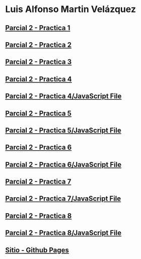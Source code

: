 # Luis Alfonso Martin Velázquez

## [Parcial 2 - Practica 1](https://wicho115.github.io/P2_Pr1/Pratica1.html)
## [Parcial 2 - Practica 2](https://wicho115.github.io/P2_Pr2/Practica2.html)
## [Parcial 2 - Practica 3](https://wicho115.github.io/P2_Pr3/Practica3.html)
## [Parcial 2 - Practica 4](https://wicho115.github.io/P2_Pr4/Practica4.html)
## [Parcial 2 - Practica 4/JavaScript File](https://wicho115.github.io/P2_Pr4/main.js)
## [Parcial 2 - Practica 5](https://wicho115.github.io/P2_Pr5/Practica5.html)
## [Parcial 2 - Practica 5/JavaScript File](https://wicho115.github.io/P2_Pr5/main.js)
## [Parcial 2 - Practica 6](https://wicho115.github.io/P2_Pr6/index.html)
## [Parcial 2 - Practica 6/JavaScript File](https://wicho115.github.io/P2_Pr6/main.js)
## [Parcial 2 - Practica 7](https://wicho115.github.io/P2_Pr7/index.html)
## [Parcial 2 - Practica 7/JavaScript File](https://wicho115.github.io/P2_Pr7/main.js)
## [Parcial 2 - Practica 8](https://wicho115.github.io/P2_Pr8/index.html)
## [Parcial 2 - Practica 8/JavaScript File](https://wicho115.github.io/P2_Pr8/main.js)

## [Sitio - Github Pages](https://wicho115.github.io/)